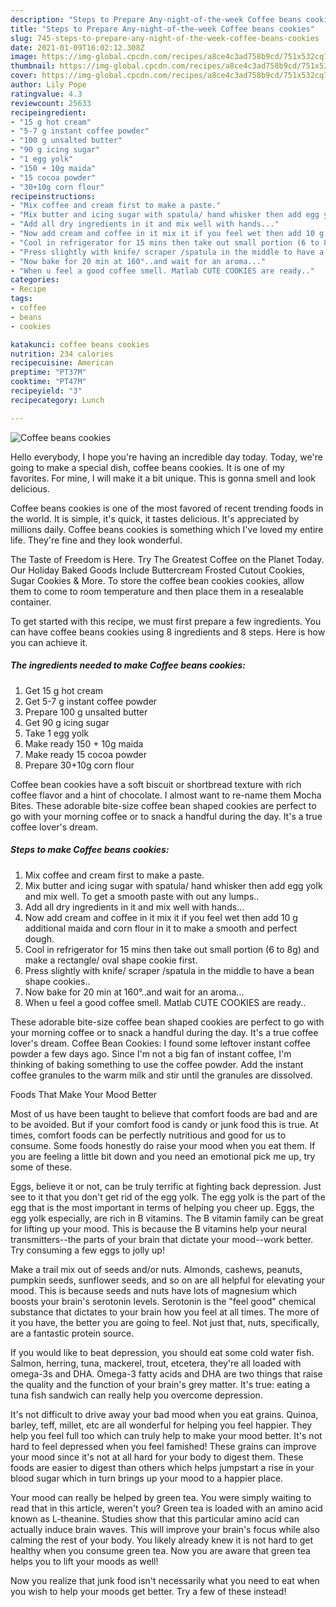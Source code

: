 ```yaml
---
description: "Steps to Prepare Any-night-of-the-week Coffee beans cookies"
title: "Steps to Prepare Any-night-of-the-week Coffee beans cookies"
slug: 745-steps-to-prepare-any-night-of-the-week-coffee-beans-cookies
date: 2021-01-09T16:02:12.308Z
image: https://img-global.cpcdn.com/recipes/a8ce4c3ad758b9cd/751x532cq70/coffee-beans-cookies-recipe-main-photo.jpg
thumbnail: https://img-global.cpcdn.com/recipes/a8ce4c3ad758b9cd/751x532cq70/coffee-beans-cookies-recipe-main-photo.jpg
cover: https://img-global.cpcdn.com/recipes/a8ce4c3ad758b9cd/751x532cq70/coffee-beans-cookies-recipe-main-photo.jpg
author: Lily Pope
ratingvalue: 4.3
reviewcount: 25633
recipeingredient:
- "15 g hot cream"
- "5-7 g instant coffee powder"
- "100 g unsalted butter"
- "90 g icing sugar"
- "1 egg yolk"
- "150 + 10g maida"
- "15 cocoa powder"
- "30+10g corn flour"
recipeinstructions:
- "Mix coffee and cream first to make a paste."
- "Mix butter and icing sugar with spatula/ hand whisker then add egg yolk and mix well. To get a smooth paste with out any lumps.."
- "Add all dry ingredients in it and mix well with hands..."
- "Now add cream and coffee in it mix it if you feel wet then add 10 g additional maida and corn flour in it to make a smooth and perfect dough."
- "Cool in refrigerator for 15 mins then take out small portion (6 to 8g) and make a rectangle/ oval shape cookie first."
- "Press slightly with knife/ scraper /spatula in the middle to have a bean shape cookies.."
- "Now bake for 20 min at 160°..and wait for an aroma..."
- "When u feel a good coffee smell. Matlab CUTE COOKIES are ready.."
categories:
- Recipe
tags:
- coffee
- beans
- cookies

katakunci: coffee beans cookies 
nutrition: 234 calories
recipecuisine: American
preptime: "PT37M"
cooktime: "PT47M"
recipeyield: "3"
recipecategory: Lunch

---
```



![Coffee beans cookies](https://img-global.cpcdn.com/recipes/a8ce4c3ad758b9cd/751x532cq70/coffee-beans-cookies-recipe-main-photo.jpg)

Hello everybody, I hope you're having an incredible day today. Today, we're going to make a special dish, coffee beans cookies. It is one of my favorites. For mine, I will make it a bit unique. This is gonna smell and look delicious.

Coffee beans cookies is one of the most favored of recent trending foods in the world. It is simple, it's quick, it tastes delicious. It's appreciated by millions daily. Coffee beans cookies is something which I've loved my entire life. They're fine and they look wonderful.

The Taste of Freedom is Here. Try The Greatest Coffee on the Planet Today. Our Holiday Baked Goods Include Buttercream Frosted Cutout Cookies, Sugar Cookies &amp; More. To store the coffee bean cookies cookies, allow them to come to room temperature and then place them in a resealable container.


To get started with this recipe, we must first prepare a few ingredients. You can have coffee beans cookies using 8 ingredients and 8 steps. Here is how you can achieve it.

<!--inarticleads1-->

##### The ingredients needed to make Coffee beans cookies:

1. Get 15 g hot cream
1. Get 5-7 g instant coffee powder
1. Prepare 100 g unsalted butter
1. Get 90 g icing sugar
1. Take 1 egg yolk
1. Make ready 150 + 10g maida
1. Make ready 15 cocoa powder
1. Prepare 30+10g corn flour


Coffee bean cookies have a soft biscuit or shortbread texture with rich coffee flavor and a hint of chocolate. I almost want to re-name them Mocha Bites. These adorable bite-size coffee bean shaped cookies are perfect to go with your morning coffee or to snack a handful during the day. It&#39;s a true coffee lover&#39;s dream. 

<!--inarticleads2-->

##### Steps to make Coffee beans cookies:

1. Mix coffee and cream first to make a paste.
1. Mix butter and icing sugar with spatula/ hand whisker then add egg yolk and mix well. To get a smooth paste with out any lumps..
1. Add all dry ingredients in it and mix well with hands...
1. Now add cream and coffee in it mix it if you feel wet then add 10 g additional maida and corn flour in it to make a smooth and perfect dough.
1. Cool in refrigerator for 15 mins then take out small portion (6 to 8g) and make a rectangle/ oval shape cookie first.
1. Press slightly with knife/ scraper /spatula in the middle to have a bean shape cookies..
1. Now bake for 20 min at 160°..and wait for an aroma...
1. When u feel a good coffee smell. Matlab CUTE COOKIES are ready..


These adorable bite-size coffee bean shaped cookies are perfect to go with your morning coffee or to snack a handful during the day. It&#39;s a true coffee lover&#39;s dream. Coffee Bean Cookies: I found some leftover instant coffee powder a few days ago. Since I&#39;m not a big fan of instant coffee, I&#39;m thinking of baking something to use the coffee powder. Add the instant coffee granules to the warm milk and stir until the granules are dissolved. 

Foods That Make Your Mood Better


Most of us have been taught to believe that comfort foods are bad and are to be avoided. But if your comfort food is candy or junk food this is true. At times, comfort foods can be perfectly nutritious and good for us to consume. Some foods honestly do raise your mood when you eat them. If you are feeling a little bit down and you need an emotional pick me up, try some of these.

Eggs, believe it or not, can be truly terrific at fighting back depression. Just see to it that you don't get rid of the egg yolk. The egg yolk is the part of the egg that is the most important in terms of helping you cheer up. Eggs, the egg yolk especially, are rich in B vitamins. The B vitamin family can be great for lifting up your mood. This is because the B vitamins help your neural transmitters--the parts of your brain that dictate your mood--work better. Try consuming a few eggs to jolly up!

Make a trail mix out of seeds and/or nuts. Almonds, cashews, peanuts, pumpkin seeds, sunflower seeds, and so on are all helpful for elevating your mood. This is because seeds and nuts have lots of magnesium which boosts your brain's serotonin levels. Serotonin is the "feel good" chemical substance that dictates to your brain how you feel at all times. The more of it you have, the better you are going to feel. Not just that, nuts, specifically, are a fantastic protein source.

If you would like to beat depression, you should eat some cold water fish. Salmon, herring, tuna, mackerel, trout, etcetera, they're all loaded with omega-3s and DHA. Omega-3 fatty acids and DHA are two things that raise the quality and the function of your brain's grey matter. It's true: eating a tuna fish sandwich can really help you overcome depression. 

It's not difficult to drive away your bad mood when you eat grains. Quinoa, barley, teff, millet, etc are all wonderful for helping you feel happier. They help you feel full too which can truly help to make your mood better. It's not hard to feel depressed when you feel famished! These grains can improve your mood since it's not at all hard for your body to digest them. These foods are easier to digest than others which helps jumpstart a rise in your blood sugar which in turn brings up your mood to a happier place.

Your mood can really be helped by green tea. You were simply waiting to read that in this article, weren't you? Green tea is loaded with an amino acid known as L-theanine. Studies show that this particular amino acid can actually induce brain waves. This will improve your brain's focus while also calming the rest of your body. You likely already knew it is not hard to get healthy when you consume green tea. Now you are aware that green tea helps you to lift your moods as well!

Now you realize that junk food isn't necessarily what you need to eat when you wish to help your moods get better. Try a few of these instead!


